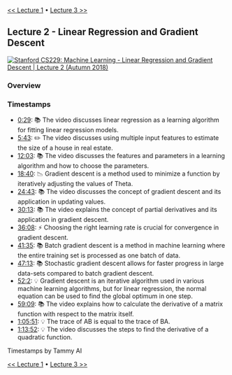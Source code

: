 [<< Lecture 1](lecture_1.md) • [Lecture 3 >>](lecture_3.md)
## Lecture 2 - Linear Regression and Gradient Descent

[![Stanford CS229: Machine Learning - Linear Regression and Gradient Descent | Lecture 2 (Autumn 2018)](https://markdown-videos-api.jorgenkh.no/url?url=https%3A%2F%2Fwww.youtube.com%2Fwatch%3Fv%3D4b4MUYve_U8%26list%3DPLoROMvodv4rMiGQp3WXShtMGgzqpfVfbU)](https://www.youtube.com/watch?v=4b4MUYve_U8&list=PLoROMvodv4rMiGQp3WXShtMGgzqpfVfbU)

### Overview

### Timestamps

* [0:29](https://youtu.be/4b4MUYve_U8?si=k0wMbM5auk-E3GLx&t=29): 📚 The video discusses linear regression as a learning algorithm for fitting linear regression models.
* [5:43](https://youtu.be/4b4MUYve_U8?si=k0wMbM5auk-E3GLx&t=343): ✏️ The video discusses using multiple input features to estimate the size of a house in real estate.
* [12:03](https://youtu.be/4b4MUYve_U8?si=k0wMbM5auk-E3GLx&t=723): 📚 The video discusses the features and parameters in a learning algorithm and how to choose the parameters.
* [18:40](https://youtu.be/4b4MUYve_U8?si=k0wMbM5auk-E3GLx&t=1120): 📉 Gradient descent is a method used to minimize a function by iteratively adjusting the values of Theta.
* [24:43](https://youtu.be/4b4MUYve_U8?si=k0wMbM5auk-E3GLx&t=1483): 📚 The video discusses the concept of gradient descent and its application in updating values.
* [30:13](https://youtu.be/4b4MUYve_U8?si=k0wMbM5auk-E3GLx&t=1813): 📚 The video explains the concept of partial derivatives and its application in gradient descent.
* [36:08](https://youtu.be/4b4MUYve_U8?si=k0wMbM5auk-E3GLx&t=2168): ⚡ Choosing the right learning rate is crucial for convergence in gradient descent.
* [41:35](https://youtu.be/4b4MUYve_U8?si=k0wMbM5auk-E3GLx&t=2495): 📚 Batch gradient descent is a method in machine learning where the entire training set is processed as one batch of data.
* [47:13](https://youtu.be/4b4MUYve_U8?si=k0wMbM5auk-E3GLx&t=2833): 📚 Stochastic gradient descent allows for faster progress in large data-sets compared to batch gradient descent.
* [52:2](https://youtu.be/4b4MUYve_U8?si=k0wMbM5auk-E3GLx&t=3143): 💡 Gradient descent is an iterative algorithm used in various machine learning algorithms, but for linear regression, the normal equation can be used to find the global optimum in one step.
* [59:09](https://youtu.be/4b4MUYve_U8?si=k0wMbM5auk-E3GLx&t=3549): 📚 The video explains how to calculate the derivative of a matrix function with respect to the matrix itself.
* [1:05:51](https://youtu.be/4b4MUYve_U8?si=k0wMbM5auk-E3GLx&t=3951): 💡 The trace of AB is equal to the trace of BA.
* [1:13:52](https://youtu.be/4b4MUYve_U8?si=k0wMbM5auk-E3GLx&t=4432): 💡 The video discusses the steps to find the derivative of a quadratic function.
  
Timestamps by Tammy AI

[<< Lecture 1](lecture_1.md) • [Lecture 3 >>](lecture_3.md)